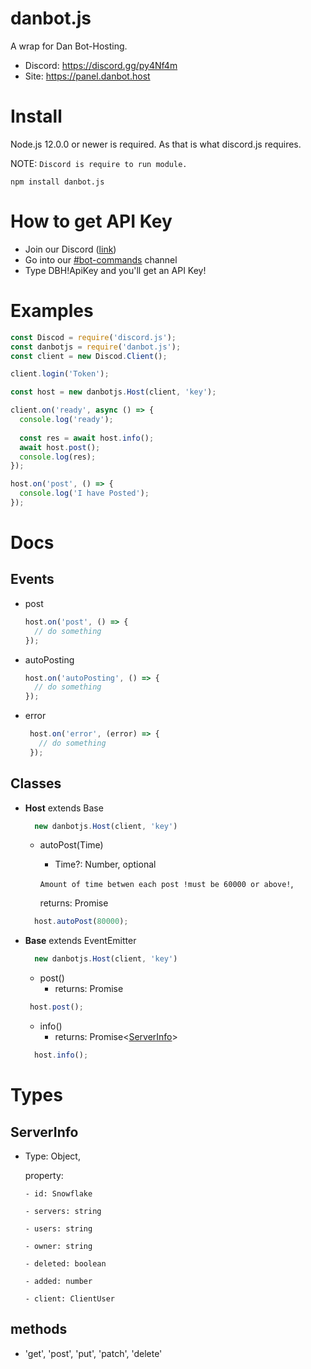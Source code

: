 # danbot.js

A wrap for Dan Bot-Hosting.

* Discord: https://discord.gg/py4Nf4m
* Site: https://panel.danbot.host

# Install

Node.js 12.0.0 or newer is required.
As that is what discord.js requires.

NOTE: `Discord is require to run module.`

```
npm install danbot.js
```

# How to get API Key

* Join our Discord ([link](https://discord.gg/py4Nf4m))
* Go into our [#bot-commands](https://discordapp.com/channels/639477525927690240/738532075476615288) channel
* Type DBH!ApiKey and you'll get an API Key!

# Examples

```js
const Discod = require('discord.js');
const danbotjs = require('danbot.js');
const client = new Discod.Client();

client.login('Token');

const host = new danbotjs.Host(client, 'key');

client.on('ready', async () => {
  console.log('ready');
  
  const res = await host.info();
  await host.post();
  console.log(res);
});

host.on('post', () => {
  console.log('I have Posted');
});
```

# Docs

## Events

 - post
    ```js
    host.on('post', () => {
      // do something
    });
    ```
 - autoPosting
    ```js
    host.on('autoPosting', () => {
      // do something
    });
    ```
 - error
   ```js
    host.on('error', (error) => {
      // do something
    });
    ```
## Classes

  - **Host** extends Base
    ```js
      new danbotjs.Host(client, 'key')
    ```
      * autoPost(Time)
          - Time?: Number, optional

          `Amount of time betwen each post !must be 60000 or above!`,
          
          returns: Promise<void>
      ```js
        host.autoPost(80000);
      ```

  - **Base** extends EventEmitter
    ```js
      new danbotjs.Host(client, 'key')
    ```
      * post()
          - returns: Promise<void>
       ```js
        host.post();
       ```
      * info()
        - returns: Promise<[ServerInfo](#ServerInfo)>
      ```js
        host.info();
      ```

# Types 

## ServerInfo
- Type: Object,

  property: 

      - id: Snowflake

      - servers: string

      - users: string

      - owner: string

      - deleted: boolean

      - added: number

      - client: ClientUser


## methods
- 'get', 'post', 'put', 'patch', 'delete'
